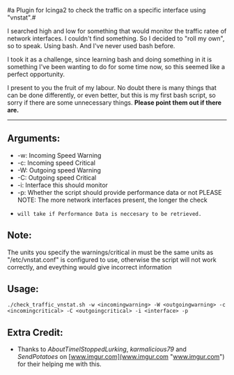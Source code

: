 #a Plugin for Icinga2 to check the traffic on a specific interface using "vnstat".#

I searched high and low for something that would monitor the traffic ratee of network interfaces. I couldn't find something. So I decided to "roll my own", so to speak. Using bash. And I've never used bash before.

I took it as a challenge, since learning bash and doing something in it is something I've been wanting to do for some time now, so this seemed like a perfect opportunity.


I present to you the fruit of my labour. No doubt there is many things that can be done differently, or even better, but this is my first bash script, so sorry if there are some unnecessary things. **Please point them out if there are.**

----------
## Arguments: ##
- -w: Incoming Speed Warning
- -c: Incoming speed Critical
- -W: Outgoing speed Warning
- -C: Outgoing speed Critical
- -i: Interface this should monitor
- -p: Whether the script should provide performance data or not PLEASE NOTE: The more network interfaces present, the longer the check
-     will take if Performance Data is neccesary to be retrieved.

## Note: ##
The units you specify the warnings/critical in must be the same units as "/etc/vnstat.conf"
is configured to use, otherwise the script will not work correctly, and eveything would give incorrect
information

## Usage: ##
    ./check_traffic_vnstat.sh -w <incomingwarning> -W <outgoingwarning> -c <incomingcritical> -C <outgoingcritical> -i <interface> -p
## Extra Credit: ##
- Thanks to *AboutTimeIStoppedLurking*, *karmalicious79* and *SendPotatoes* on [www.imgur.com](www.imgur.com "www.imgur.com") for their helping me with this.
 
